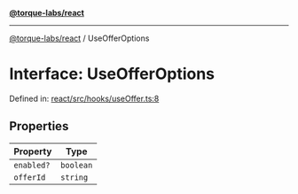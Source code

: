 [**@torque-labs/react**](../README.md)

***

[@torque-labs/react](../README.md) / UseOfferOptions

# Interface: UseOfferOptions

Defined in: [react/src/hooks/useOffer.ts:8](https://github.com/torque-labs/monorepo/blob/2ebf07140779767733d669c69d4b6e369a4193c3/packages/react/src/hooks/useOffer.ts#L8)

## Properties

| Property | Type |
| ------ | ------ |
| <a id="enabled"></a> `enabled?` | `boolean` |
| <a id="offerid"></a> `offerId` | `string` |
